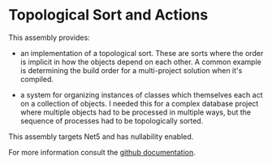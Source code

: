 # Topological Sort and Actions

This assembly provides:

- an implementation of a topological sort. These are sorts where the order is implicit in how the objects depend on each other. A common example is determining the build order for a multi-project solution when it's compiled.

- a system for organizing instances of classes which themselves each act on a collection of objects. I needed this for a complex database project where multiple objects had to be processed in multiple ways, but the sequence of processes had to be topologically sorted.

This assembly targets Net5 and has nullability enabled.

For more information consult the [github documentation](https://github.com/markolbert/ProgrammingUtilities).
